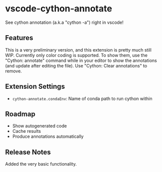 # vscode-cython-annotate

See cython annotation (a.k.a "cython -a") right in vscode!

## Features

This is a very preliminary version, and this extension is pretty much still WIP.
Currently only color coding is supported.
To show them, use the "Cython: annotate" command while in your editor to show the annotations (and update after editing the file).
Use "Cython: Clear annotations" to remove.

## Extension Settings

* `cython-annotate.condaEnv`: Name of conda path to run cython within

## Roadmap

* Show autogenerated code
* Cache results
* Produce annotations automatically

## Release Notes

Added the very basic functionality.
